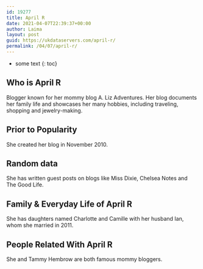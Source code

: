 ```yaml
---
id: 19277
title: April R
date: 2021-04-07T22:39:37+00:00
author: Laima
layout: post
guid: https://ukdataservers.com/april-r/
permalink: /04/07/april-r/
---
```


* some text
{: toc}


## Who is April R
                  
                  
                  
Blogger known for her mommy blog A. Liz Adventures. Her blog documents her family life and showcases her many hobbies, including traveling, shopping and jewelry-making.
                  
              
            
              
            
                
                
                
## Prior to Popularity
                  
                  
                  
She created her blog in November 2010.
                  
              
            
              
            
                
                
                
## Random data
                  
                  
                  
She has written guest posts on blogs like Miss Dixie, Chelsea Notes and The Good Life.
                  
              
            
              
            
                
                
                
## Family & Everyday Life of April R
                  
                  
                  
She has daughters named Charlotte and Camille with her husband Ian, whom she married in 2011.
                  
              
            
              
            
                
                
                
## People Related With April R
                  
                  
                  
She and Tammy Hembrow are both famous mommy bloggers.
                  
              
            
              
            
                
              
            
              
              
            
            
              
            
          
          
          